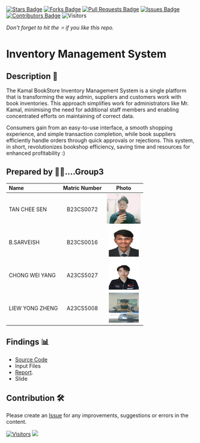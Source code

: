 [![Stars Badge](https://img.shields.io/github/stars/jjn7702/SECJ2154-OOP)](https://github.com/jjn7702/SECJ2154-OOP/Submission/Sample/stargazers)
[![Forks Badge](https://img.shields.io/github/forks/jjn7702/SECJ2154-OOP)](https://github.com/jjn7702/SECJ2154-OOP/Submission/Sample/network/members)
[![Pull Requests Badge](https://img.shields.io/github/issues-pr/jjn7702/SECJ2154-OOP)](https://github.com/jjn7702/SECJ2154-OOP/Submission/Sample/pulls)
[![Issues Badge](https://img.shields.io/github/issues/jjn7702/SECJ2154-OOP)](https://github.com/jjn7702/SECJ2154-OOP/Submission/Sample/issues)
[![Contributors Badge](https://img.shields.io/github/contributors/jjn7702/SECJ2154-OOP?color=2b9348)](https://github.com/jjn7702/SECJ2154-OOP/Submission/Sample/graphs/contributors)
![Visitors](https://api.visitorbadge.io/api/visitors?path=https%3A%2F%2Fgithub.com%2Fjjn7702%2FSECJ2154-OOP%2FSubmission%2FSample&labelColor=%23d9e3f0&countColor=%23697689&style=flat)

_Don't forget to hit the :star: if you like this repo._

# Inventory Management System

## Description 📝

The Kamal BookStore Inventory Management System is a single platform that is transforming the way admin, suppliers and customers work with book inventories. This approach simplifies work for administrators like Mr. Kamal, minimising the need for additional staff members and enabling concentrated efforts on maintaining of correct data.
 
Consumers gain from an easy-to-use interface, a smooth shopping experience, and simple transaction completion, while book suppliers efficiently handle orders through quick approvals or rejections. This system, in short, revolutionizes bookshop efficiency, saving time and resources for enhanced profitability :)

## Prepared by 🧑‍💻....Group3

| Name             | Matric Number | Photo                                                         |
| :---------------- | :-------------: | :------------------------------------------------------------: |
| TAN CHEE SEN  | B23CS0072        | <a href="https://www.freepik.com/icon/graduated_4537051" title="Icon by Trazobanana"><img src="../Group3/images/test.jpg" width=90px, height=80px>     |
| B.SARVEISH      | B23CS0016        | <a href="https://www.freepik.com/icon/graduated_4537051" title="Icon by Trazobanana"><img src="../Group3/images/Sarveish.jpg" width=80px, height=80px>         |
| CHONG WEI YANG      | A23CS5027       | <a href="https://www.freepik.com/icon/graduated_4537051" title="Icon by Trazobanana"><img src="../Group3/images/WeiYang.jpg" width=80px, height=80px>         |
| LIEW YONG ZHENG      | A23CS5008        | <a href="https://www.freepik.com/icon/graduated_4537051" title="Icon by Trazobanana"><img src="../Group3/images/WilliamLew.jpg" width=80px, height=80px>         |

## Findings 📊

- [Source Code](../Group3/source_code/src/InventorySystem.java)
- Input Files
- [Report](../Group3/Report_Slide/OOP_Project_GROUP_3_KEDAI_BUKU_KAMAL_INVENTORY_MANAGEMENT_SYSTEM.pdf).
- Slide

## Contribution 🛠️
Please create an [Issue](https://github.com/jjn7702/SECJ2154-OOP/issues) for any improvements, suggestions or errors in the content.

[![Visitors](https://api.visitorbadge.io/api/visitors?path=https%3A%2F%2Fgithub.com%2Fjjn7702&labelColor=%23697689&countColor=%23555555&style=plastic)](https://visitorbadge.io/status?path=https%3A%2F%2Fgithub.com%2Fjjn7702)
![](https://hit.yhype.me/github/profile?user_id=81284918)


